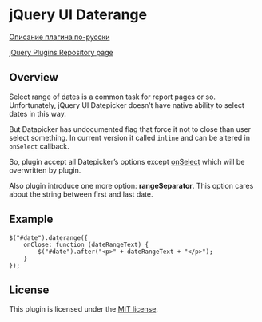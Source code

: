 # jQuery UI Daterange

[Описание плагина по-русски](http://noteskeeper.ru/38/)

[jQuery Plugins Repository page](http://plugins.jquery.com/daterange/)

## Overview

Select range of dates is a common task for report pages or so. Unfortunately,
jQuery UI Datepicker doesn’t have native ability to select dates in this way.

But Datapicker has undocumented flag that force it not to close than user select something.
In current version it called `inline` and can be altered in `onSelect` callback.

So, plugin accept all Datepicker’s options except [onSelect](http://api.jqueryui.com/datepicker/#option-onSelect)
which will be overwritten by plugin.

Also plugin introduce one more option: **rangeSeparator**.
This option cares about the string between first and last date.

## Example

    $("#date").daterange({
    	onClose: function (dateRangeText) {
			$("#date").after("<p>" + dateRangeText + "</p>");
    	}
    });

## License

This plugin is licensed under the [MIT license](http://opensource.org/licenses/MIT).
